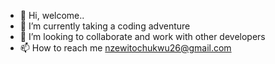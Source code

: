 - 👋 Hi, welcome..
- 🌱 I’m currently taking a coding adventure
- 💞️ I’m looking to collaborate and work with other developers
- 📫 How to reach me nzewitochukwu26@gmail.com 

<!---
tochi26/tochi26 is a ✨ special ✨ repository because its `README.md` (this file) appears on your GitHub profile.
You can click the Preview link to take a look at your changes.
--->
